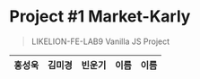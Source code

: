# Project #1 Market-Karly

> LIKELION-FE-LAB9 Vanilla JS Project

| 홍성욱 | 김미경 | 빈운기 | 이름 | 이름 |
| ------ | ---- | ---- | ---- | ---- |
